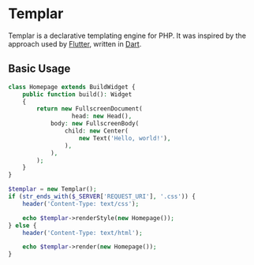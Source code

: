 # Templar

Templar is a declarative templating engine for PHP. It was inspired by the approach used by [Flutter], written in [Dart].

## Basic Usage

```php
class Homepage extends BuildWidget {
    public function build(): Widget
    {
        return new FullscreenDocument(
			      head: new Head(),
            body: new FullscreenBody(
                child: new Center(
                    new Text('Hello, world!'),
                ),
            ),
        );
    }
}

$templar = new Templar();
if (str_ends_with($_SERVER['REQUEST_URI'], '.css')) {
	header('Content-Type: text/css');

	echo $templar->renderStyle(new Homepage());
} else {
	header('Content-Type: text/html');

	echo $templar->render(new Homepage());
}

```

[Flutter]: https://flutter.dev/
[Dart]: https://dart.dev/
